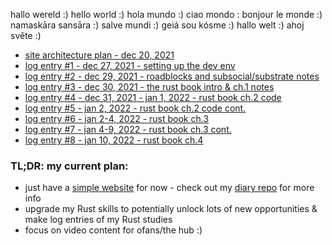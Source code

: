 hallo wereld :)
hello world :)
hola mundo :)
ciao mondo :
bonjour le monde :)
namaskāra sansāra :)
salve mundi :)
geiá sou kósme :)
hallo welt :)
ahoj světe :)


- [site architecture plan - dec 20, 2021](./log_entries/log_000.md)
- [log entry #1 - dec 27, 2021 - setting up the dev env](./log_entries/log_001.md)
- [log entry #2 - dec 29, 2021 - roadblocks and subsocial/substrate notes](./log_entries/log_002.md)
- [log entry #3 - dec 30, 2021 - the rust book intro & ch.1 notes](./log_entries/log_003.md)
- [log entry #4 - dec 31, 2021 - jan 1, 2022 - rust book ch.2 code](./log_entries/log_004.md) 
- [log entry #5 - jan 2, 2022 - rust book ch.2 code cont.](./log_entries/log_005.md) 
- [log entry #6 - jan 2-4, 2022 - rust book ch.3](./log_entries/log_006.md)
- [log entry #7 - jan 4-9, 2022 - rust book ch.3 cont.](./log_entries/log_007.md)
- [log entry #8 - jan 10, 2022 - rust book ch.4](./log_entries/log_008.md)

### TL;DR: my current plan: 
- just have a [simple website](https://diary-gamma.vercel.app/) for now - check out my [diary repo](https://github.com/rosywhite/diary) for more info
- upgrade my Rust skills to potentially unlock lots of new opportunities & make log entries of my Rust studies
- focus on video content for ofans/the hub :)